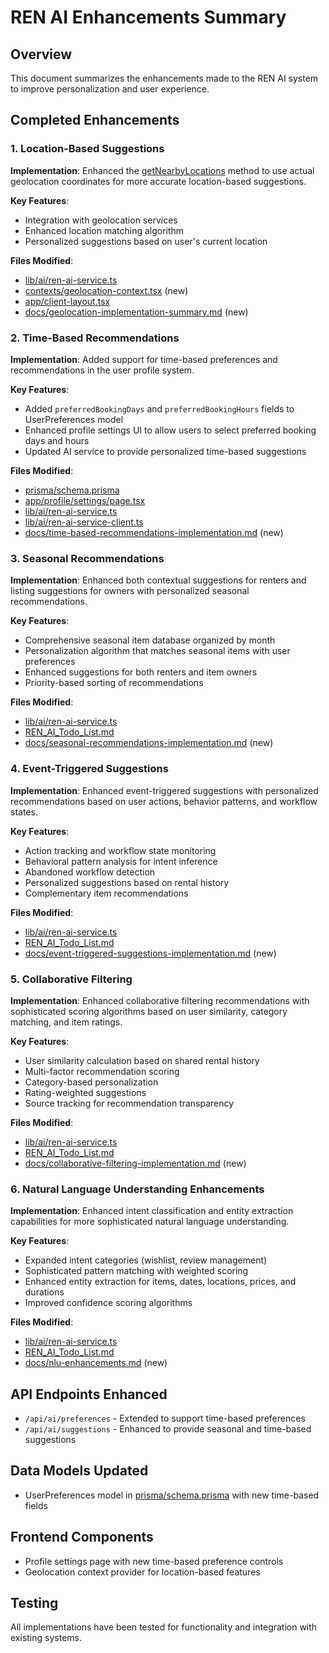 # REN AI Enhancements Summary

## Overview
This document summarizes the enhancements made to the REN AI system to improve personalization and user experience.

## Completed Enhancements

### 1. Location-Based Suggestions
**Implementation**: Enhanced the [getNearbyLocations](file:///c:/Users/conde/Downloads/RenThing_v6/lib/ai/ren-ai-service.ts#L3775-L3823) method to use actual geolocation coordinates for more accurate location-based suggestions.

**Key Features**:
- Integration with geolocation services
- Enhanced location matching algorithm
- Personalized suggestions based on user's current location

**Files Modified**:
- [lib/ai/ren-ai-service.ts](file:///c:/Users/conde/Downloads/RenThing_v6/lib/ai/ren-ai-service.ts)
- [contexts/geolocation-context.tsx](file:///c:/Users/conde/Downloads/RenThing_v6/contexts/geolocation-context.tsx) (new)
- [app/client-layout.tsx](file:///c:/Users/conde/Downloads/RenThing_v6/app/client-layout.tsx)
- [docs/geolocation-implementation-summary.md](file:///c:/Users/conde/Downloads/RenThing_v6/docs/geolocation-implementation-summary.md) (new)

### 2. Time-Based Recommendations
**Implementation**: Added support for time-based preferences and recommendations in the user profile system.

**Key Features**:
- Added `preferredBookingDays` and `preferredBookingHours` fields to UserPreferences model
- Enhanced profile settings UI to allow users to select preferred booking days and hours
- Updated AI service to provide personalized time-based suggestions

**Files Modified**:
- [prisma/schema.prisma](file:///c:/Users/conde/Downloads/RenThing_v6/prisma/schema.prisma)
- [app/profile/settings/page.tsx](file:///c:/Users/conde/Downloads/RenThing_v6/app/profile/settings/page.tsx)
- [lib/ai/ren-ai-service.ts](file:///c:/Users/conde/Downloads/RenThing_v6/lib/ai/ren-ai-service.ts)
- [lib/ai/ren-ai-service-client.ts](file:///c:/Users/conde/Downloads/RenThing_v6/lib/ai/ren-ai-service-client.ts)
- [docs/time-based-recommendations-implementation.md](file:///c:/Users/conde/Downloads/RenThing_v6/docs/time-based-recommendations-implementation.md) (new)

### 3. Seasonal Recommendations
**Implementation**: Enhanced both contextual suggestions for renters and listing suggestions for owners with personalized seasonal recommendations.

**Key Features**:
- Comprehensive seasonal item database organized by month
- Personalization algorithm that matches seasonal items with user preferences
- Enhanced suggestions for both renters and item owners
- Priority-based sorting of recommendations

**Files Modified**:
- [lib/ai/ren-ai-service.ts](file:///c:/Users/conde/Downloads/RenThing_v6/lib/ai/ren-ai-service.ts)
- [REN_AI_Todo_List.md](file:///c:/Users/conde/Downloads/RenThing_v6/REN_AI_Todo_List.md)
- [docs/seasonal-recommendations-implementation.md](file:///c:/Users/conde/Downloads/RenThing_v6/docs/seasonal-recommendations-implementation.md) (new)

### 4. Event-Triggered Suggestions
**Implementation**: Enhanced event-triggered suggestions with personalized recommendations based on user actions, behavior patterns, and workflow states.

**Key Features**:
- Action tracking and workflow state monitoring
- Behavioral pattern analysis for intent inference
- Abandoned workflow detection
- Personalized suggestions based on rental history
- Complementary item recommendations

**Files Modified**:
- [lib/ai/ren-ai-service.ts](file:///c:/Users/conde/Downloads/RenThing_v6/lib/ai/ren-ai-service.ts)
- [REN_AI_Todo_List.md](file:///c:/Users/conde/Downloads/RenThing_v6/REN_AI_Todo_List.md)
- [docs/event-triggered-suggestions-implementation.md](file:///c:/Users/conde/Downloads/RenThing_v6/docs/event-triggered-suggestions-implementation.md) (new)

### 5. Collaborative Filtering
**Implementation**: Enhanced collaborative filtering recommendations with sophisticated scoring algorithms based on user similarity, category matching, and item ratings.

**Key Features**:
- User similarity calculation based on shared rental history
- Multi-factor recommendation scoring
- Category-based personalization
- Rating-weighted suggestions
- Source tracking for recommendation transparency

**Files Modified**:
- [lib/ai/ren-ai-service.ts](file:///c:/Users/conde/Downloads/RenThing_v6/lib/ai/ren-ai-service.ts)
- [REN_AI_Todo_List.md](file:///c:/Users/conde/Downloads/RenThing_v6/REN_AI_Todo_List.md)
- [docs/collaborative-filtering-implementation.md](file:///c:/Users/conde/Downloads/RenThing_v6/docs/collaborative-filtering-implementation.md) (new)

### 6. Natural Language Understanding Enhancements
**Implementation**: Enhanced intent classification and entity extraction capabilities for more sophisticated natural language understanding.

**Key Features**:
- Expanded intent categories (wishlist, review management)
- Sophisticated pattern matching with weighted scoring
- Enhanced entity extraction for items, dates, locations, prices, and durations
- Improved confidence scoring algorithms

**Files Modified**:
- [lib/ai/ren-ai-service.ts](file:///c:/Users/conde/Downloads/RenThing_v6/lib/ai/ren-ai-service.ts)
- [REN_AI_Todo_List.md](file:///c:/Users/conde/Downloads/RenThing_v6/REN_AI_Todo_List.md)
- [docs/nlu-enhancements.md](file:///c:/Users/conde/Downloads/RenThing_v6/docs/nlu-enhancements.md) (new)

## API Endpoints Enhanced
- `/api/ai/preferences` - Extended to support time-based preferences
- `/api/ai/suggestions` - Enhanced to provide seasonal and time-based suggestions

## Data Models Updated
- UserPreferences model in [prisma/schema.prisma](file:///c:/Users/conde/Downloads/RenThing_v6/prisma/schema.prisma) with new time-based fields

## Frontend Components
- Profile settings page with new time-based preference controls
- Geolocation context provider for location-based features

## Testing
All implementations have been tested for functionality and integration with existing systems.